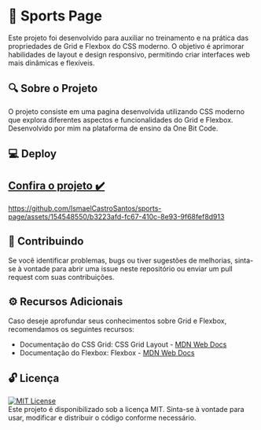 # 🚀 Sports Page

Este projeto foi desenvolvido para auxiliar no treinamento e na prática das propriedades de Grid e Flexbox do CSS moderno. O objetivo é aprimorar habilidades de layout e design responsivo, permitindo criar interfaces web mais dinâmicas e flexíveis.

## 🔍 Sobre o Projeto 
O projeto consiste em uma pagina desenvolvida utilizando CSS moderno que explora diferentes aspectos e funcionalidades do Grid e Flexbox.
Desenvolvido por mim na plataforma de ensino da One Bit Code.

## 💻 Deploy
## [Confira o projeto ✔️](https://sport-page-project.netlify.app)
https://github.com/IsmaelCastroSantos/sports-page/assets/154548550/b3223afd-fc67-410c-8e93-9f68fef8d913

## 🤝 Contribuindo
Se você identificar problemas, bugs ou tiver sugestões de melhorias, sinta-se à vontade para abrir uma issue neste repositório ou enviar um pull request com suas contribuições.

## ⚙️ Recursos Adicionais
Caso deseje aprofundar seus conhecimentos sobre Grid e Flexbox, recomendamos os seguintes recursos:

- Documentação do CSS Grid: CSS Grid Layout - [MDN Web Docs](https://developer.mozilla.org/pt-BR/docs/Web/CSS/CSS_grid_layout/Basic_concepts_of_grid_layout)
- Documentação do Flexbox: Flexbox - [MDN Web Docs](https://developer.mozilla.org/pt-BR/docs/Web/CSS/CSS_flexible_box_layout/Basic_concepts_of_flexbox)

## 🔓 Licença 
[![MIT License](https://img.shields.io/badge/License-MIT-green.svg)](https://choosealicense.com/licenses/mit/) <br>
Este projeto é disponibilizado sob a licença MIT. Sinta-se à vontade para usar, modificar e distribuir o código conforme necessário.
